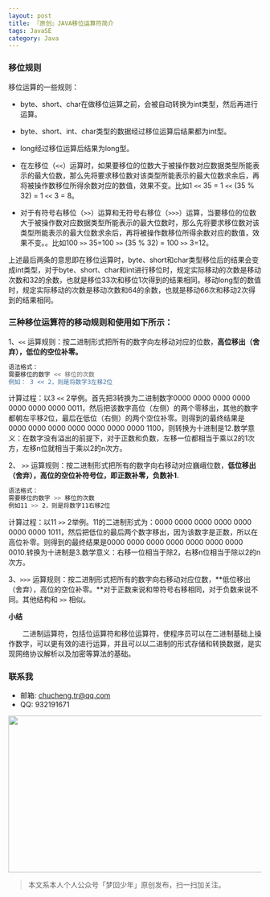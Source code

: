 ```yaml
---
layout: post
title: 『原创』JAVA移位运算符简介
tags: JavaSE
category: Java
---
```


### 移位规则

移位运算的一些规则：

- byte、short、char在做移位运算之前，会被自动转换为int类型，然后再进行运算。

- byte、short、int、char类型的数据经过移位运算后结果都为int型。

- long经过移位运算后结果为long型。

- 在左移位（`<<`）运算时，如果要移位的位数大于被操作数对应数据类型所能表示的最大位数，那么先将要求移位数对该类型所能表示的最大位数求余后，再将被操作数移位所得余数对应的数值，效果不变。比如1 `<<` 35 = 1 `<<` (35 % 32) = 1 `<<` 3 = 8。

- 对于有符号右移位（`>>`）运算和无符号右移位（`>>>`）运算，当要移位的位数大于被操作数对应数据类型所能表示的最大位数时，那么先将要求移位数对该类型所能表示的最大位数求余后，再将被操作数移位所得余数对应的数值，效果不变。。比如100 `>>` 35=100 `>>` (35 % 32) = 100 `>>` 3=12。

上述最后两条的意思即在移位运算时，byte、short和char类型移位后的结果会变成int类型，对于byte、short、char和int进行移位时，规定实际移动的次数是移动次数和32的余数，也就是移位33次和移位1次得到的结果相同。移动long型的数值时，规定实际移动的次数是移动次数和64的余数，也就是移动66次和移动2次得到的结果相同。

### 三种移位运算符的移动规则和使用如下所示：

1、`<<` 运算规则：按二进制形式把所有的数字向左移动对应的位数，**高位移出（舍弃），低位的空位补零。**

```sh
语法格式：
需要移位的数字 << 移位的次数
例如： 3 << 2，则是将数字3左移2位
```

计算过程：以3 `<<` 2举例。首先把3转换为二进制数字0000 0000 0000 0000 0000 0000 0000 0011，然后把该数字高位（左侧）的两个零移出，其他的数字都朝左平移2位，最后在低位（右侧）的两个空位补零。则得到的最终结果是0000 0000 0000 0000 0000 0000 0000 1100，则转换为十进制是12.数学意义：在数字没有溢出的前提下，对于正数和负数，左移一位都相当于乘以2的1次方，左移n位就相当于乘以2的n次方。
　　

2、 `>>`  运算规则：按二进制形式把所有的数字向右移动对应巍峨位数，**低位移出（舍弃），高位的空位补符号位，即正数补零，负数补1.**

```sh
语法格式：
需要移位的数字 >> 移位的次数
例如11 >> 2，则是将数字11右移2位
```

计算过程：以11 `>>` 2举例。11的二进制形式为：0000 0000 0000 0000 0000 0000 0000 1011，然后把低位的最后两个数字移出，因为该数字是正数，所以在高位补零。则得到的最终结果是0000 0000 0000 0000 0000 0000 0000 0010.转换为十进制是3.数学意义：右移一位相当于除2，右移n位相当于除以2的n次方。

3、`>>>` 运算规则：按二进制形式把所有的数字向右移动对应位数，**低位移出（舍弃），高位的空位补零。**对于正数来说和带符号右移相同，对于负数来说不同。其他结构和 `>>` 相似。

**小结**

　　二进制运算符，包括位运算符和移位运算符，使程序员可以在二进制基础上操作数字，可以更有效的进行运算，并且可以以二进制的形式存储和转换数据，是实现网络协议解析以及加密等算法的基础。


### 联系我

- 邮箱: chucheng.tr@qq.com
- QQ: 932191671

<div align="center">
<img src="http://rann.cc/assets/img/qrcode-horizon1.png" width="855" height="312"/>
</div>

> 本文系本人个人公众号「梦回少年」原创发布，扫一扫加关注。